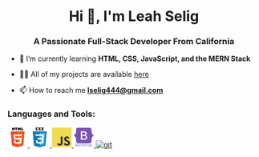 <h1 align="center">Hi 👋, I'm Leah Selig</h1>
<h3 align="center">A Passionate Full-Stack Developer From California</h3>

- 🌱 I’m currently learning **HTML, CSS, JavaScript, and the MERN Stack**

- 👨‍💻 All of my projects are available [here](https://leahselig.github.io/)

- 📫 How to reach me **lselig444@gmail.com**



<h3 align="left">Languages and Tools:</h3>
<p align="left"> <a href="https://www.w3.org/html/" target="_blank" rel="noreferrer"> <img src="https://raw.githubusercontent.com/devicons/devicon/master/icons/html5/html5-original-wordmark.svg" alt="html5" width="40" height="40"/> </a> <a href="https://www.w3schools.com/css/" target="_blank" rel="noreferrer"> <img src="https://raw.githubusercontent.com/devicons/devicon/master/icons/css3/css3-original-wordmark.svg" alt="css3" width="40" height="40"/> </a> <a href="https://developer.mozilla.org/en-US/docs/Web/JavaScript" target="_blank" rel="noreferrer"> <img src="https://raw.githubusercontent.com/devicons/devicon/master/icons/javascript/javascript-original.svg" alt="javascript" width="40" height="40"/> </a> <a href="https://getbootstrap.com" target="_blank" rel="noreferrer"> <img src="https://raw.githubusercontent.com/devicons/devicon/master/icons/bootstrap/bootstrap-plain-wordmark.svg" alt="bootstrap" width="40" height="40"/> </a> <a href="https://git-scm.com/" target="_blank" rel="noreferrer"> <img src="https://www.vectorlogo.zone/logos/git-scm/git-scm-icon.svg" alt="git" width="40" height="40"/> </a> </p>


<!---
leahselig/leahselig is a ✨ special ✨ repository because its `README.md` (this file) appears on your GitHub profile.
You can click the Preview link to take a look at your changes.
--->
